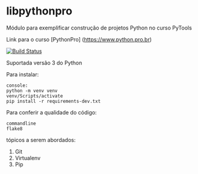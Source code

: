 # libpythonpro
Módulo para exemplificar construção de projetos Python no curso PyTools

Link para o curso [PythonPro] (https://www.python.pro.br)

[![Build Status](https://app.travis-ci.com/igorsantos8888/libpythonpro.svg?branch=main)](https://app.travis-ci.com/igorsantos8888/libpythonpro)

Suportada versão 3 do Python

Para instalar:
```
console: 
python -m venv venv
venv/Scripts/activate
pip install -r requirements-dev.txt
```

Para conferir a qualidade do código:
````
commandline
flake8
````

tópicos a serem abordados:

1. Git
2. Virtualenv
3. Pip